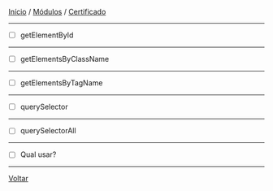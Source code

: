 [Início](https://github.com/Thalyalm/rocketseat-trilha-fundamentar) /
[Módulos](https://github.com/Thalyalm/rocketseat-trilha-fundamentar/tree/main/modulos/readme.md) /
[Certificado](https://github.com/Thalyalm/rocketseat-trilha-fundamentar/tree/main/certificado)

---

- [ ] getElementById

---

- [ ] getElementsByClassName

---

- [ ] getElementsByTagName

---

- [ ] querySelector

---

- [ ] querySelectorAll

---

- [ ] Qual usar?

---

[Voltar](/modulos/pilotando-com-a-dom/readme.md)